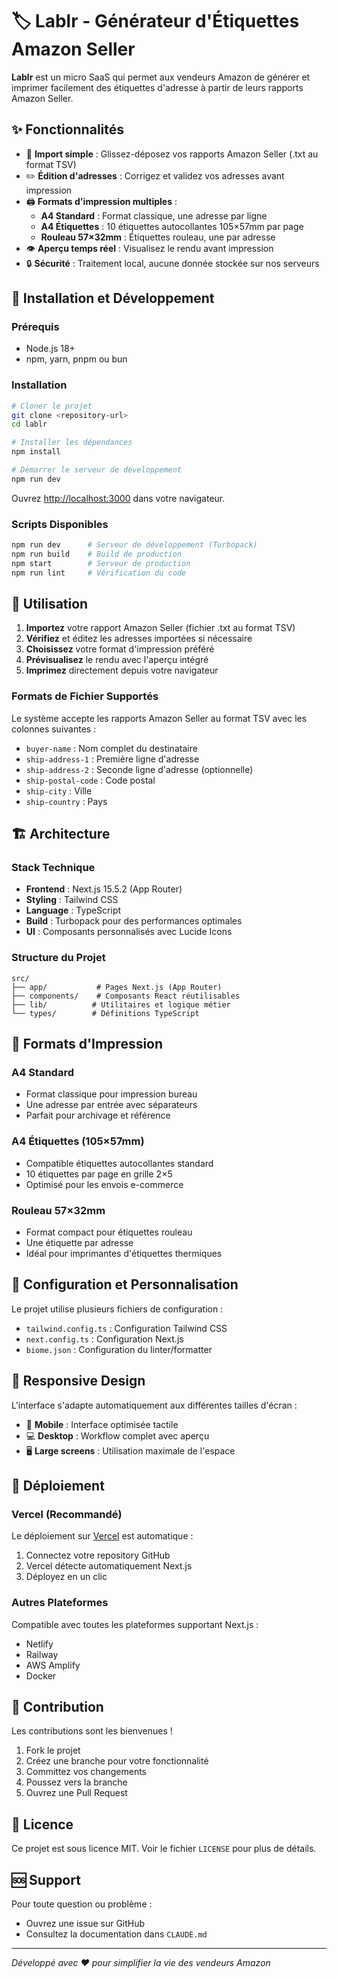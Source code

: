 # 🏷️ Lablr - Générateur d'Étiquettes Amazon Seller

**Lablr** est un micro SaaS qui permet aux vendeurs Amazon de générer et imprimer facilement des étiquettes d'adresse à partir de leurs rapports Amazon Seller.

## ✨ Fonctionnalités

- 📁 **Import simple** : Glissez-déposez vos rapports Amazon Seller (.txt au format TSV)
- ✏️ **Édition d'adresses** : Corrigez et validez vos adresses avant impression
- 🖨️ **Formats d'impression multiples** :
  - **A4 Standard** : Format classique, une adresse par ligne
  - **A4 Étiquettes** : 10 étiquettes autocollantes 105×57mm par page
  - **Rouleau 57×32mm** : Étiquettes rouleau, une par adresse
- 👁️ **Aperçu temps réel** : Visualisez le rendu avant impression
- 🔒 **Sécurité** : Traitement local, aucune donnée stockée sur nos serveurs

## 🚀 Installation et Développement

### Prérequis
- Node.js 18+ 
- npm, yarn, pnpm ou bun

### Installation

```bash
# Cloner le projet
git clone <repository-url>
cd lablr

# Installer les dépendances
npm install

# Démarrer le serveur de développement
npm run dev
```

Ouvrez [http://localhost:3000](http://localhost:3000) dans votre navigateur.

### Scripts Disponibles

```bash
npm run dev      # Serveur de développement (Turbopack)
npm run build    # Build de production
npm start        # Serveur de production
npm run lint     # Vérification du code
```

## 📖 Utilisation

1. **Importez** votre rapport Amazon Seller (fichier .txt au format TSV)
2. **Vérifiez** et éditez les adresses importées si nécessaire
3. **Choisissez** votre format d'impression préféré
4. **Prévisualisez** le rendu avec l'aperçu intégré
5. **Imprimez** directement depuis votre navigateur

### Formats de Fichier Supportés

Le système accepte les rapports Amazon Seller au format TSV avec les colonnes suivantes :
- `buyer-name` : Nom complet du destinataire
- `ship-address-1` : Première ligne d'adresse
- `ship-address-2` : Seconde ligne d'adresse (optionnelle)
- `ship-postal-code` : Code postal
- `ship-city` : Ville
- `ship-country` : Pays

## 🏗️ Architecture

### Stack Technique
- **Frontend** : Next.js 15.5.2 (App Router)
- **Styling** : Tailwind CSS
- **Language** : TypeScript
- **Build** : Turbopack pour des performances optimales
- **UI** : Composants personnalisés avec Lucide Icons

### Structure du Projet
```
src/
├── app/           # Pages Next.js (App Router)
├── components/    # Composants React réutilisables
├── lib/          # Utilitaires et logique métier
└── types/        # Définitions TypeScript
```

## 🎯 Formats d'Impression

### A4 Standard
- Format classique pour impression bureau
- Une adresse par entrée avec séparateurs
- Parfait pour archivage et référence

### A4 Étiquettes (105×57mm)
- Compatible étiquettes autocollantes standard
- 10 étiquettes par page en grille 2×5
- Optimisé pour les envois e-commerce

### Rouleau 57×32mm
- Format compact pour étiquettes rouleau
- Une étiquette par adresse
- Idéal pour imprimantes d'étiquettes thermiques

## 🔧 Configuration et Personnalisation

Le projet utilise plusieurs fichiers de configuration :
- `tailwind.config.ts` : Configuration Tailwind CSS
- `next.config.ts` : Configuration Next.js
- `biome.json` : Configuration du linter/formatter

## 📱 Responsive Design

L'interface s'adapte automatiquement aux différentes tailles d'écran :
- 📱 **Mobile** : Interface optimisée tactile
- 💻 **Desktop** : Workflow complet avec aperçu
- 🖥️ **Large screens** : Utilisation maximale de l'espace

## 🚀 Déploiement

### Vercel (Recommandé)
Le déploiement sur [Vercel](https://vercel.com) est automatique :

1. Connectez votre repository GitHub
2. Vercel détecte automatiquement Next.js
3. Déployez en un clic

### Autres Plateformes
Compatible avec toutes les plateformes supportant Next.js :
- Netlify
- Railway
- AWS Amplify
- Docker

## 🤝 Contribution

Les contributions sont les bienvenues ! 

1. Fork le projet
2. Créez une branche pour votre fonctionnalité
3. Committez vos changements
4. Poussez vers la branche
5. Ouvrez une Pull Request

## 📄 Licence

Ce projet est sous licence MIT. Voir le fichier `LICENSE` pour plus de détails.

## 🆘 Support

Pour toute question ou problème :
- Ouvrez une issue sur GitHub
- Consultez la documentation dans `CLAUDE.md`

---

*Développé avec ❤️ pour simplifier la vie des vendeurs Amazon*
